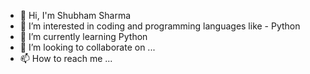 - 👋 Hi, I'm Shubham Sharma
- 👀 I’m interested in coding and programming languages like - Python
- 🌱 I’m currently learning Python
- 💞️ I’m looking to collaborate on ...
- 📫 How to reach me ...
